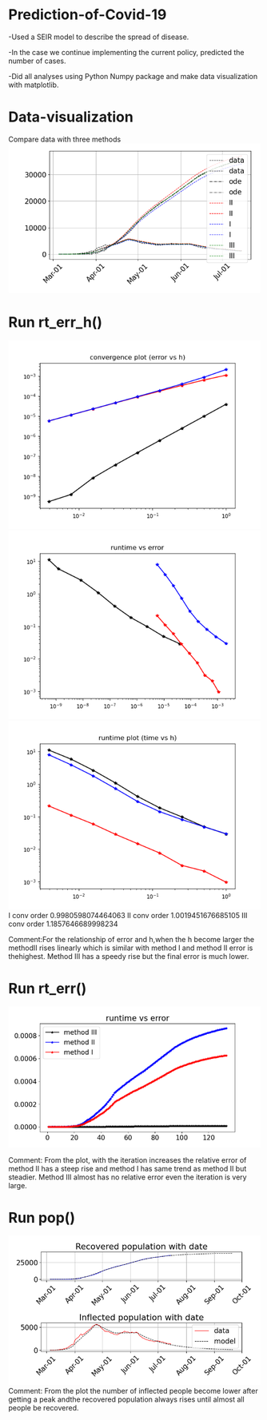 # Prediction-of-Covid-19
-Used a SEIR model to describe the spread of disease. 

-In the case we continue implementing the current policy, predicted the number of cases. 

-Did all analyses using Python Numpy package and make data visualization with matplotlib.

# Data-visualization
Compare data with three methods
![image](https://github.com/Hans0524/Prediction-of-Covid-19/blob/main/screenshot/All%20methods%20plot.png)

# Run rt_err_h()
![image](https://github.com/Hans0524/Prediction-of-Covid-19/blob/main/screenshot/error%20vs%20h.png)
![image](https://github.com/Hans0524/Prediction-of-Covid-19/blob/main/screenshot/runtime.png)
![image](https://github.com/Hans0524/Prediction-of-Covid-19/blob/main/screenshot/time%20vs%20h.png)
I conv order 0.9980598074464063
II conv order 1.0019451676685105
III conv order 1.1857646689998234

Comment:For the relationship of error and h,when the h become larger the methodII rises linearly which is similar with method I and method II error is thehighest. Method III has a speedy rise but the final error is much lower.

# Run rt_err()
![image](https://github.com/Hans0524/Prediction-of-Covid-19/blob/main/screenshot/runtime%20vs%20error.png)

Comment: From the plot, with the iteration increases the relative error of method II
has a steep rise and method I has same trend as method II but steadier. Method III
almost has no relative error even the iteration is very large.

# Run pop()
![image](https://github.com/Hans0524/Prediction-of-Covid-19/blob/main/screenshot/Population.png)
Comment: From the plot the number of inflected people become lower after getting a peak andthe recovered population always rises until almost all people be recovered.
